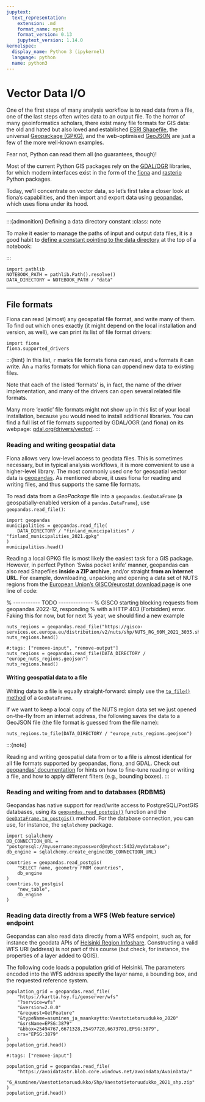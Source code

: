 ```yaml
---
jupytext:
  text_representation:
    extension: .md
    format_name: myst
    format_version: 0.13
    jupytext_version: 1.14.0
kernelspec:
  display_name: Python 3 (ipykernel)
  language: python
  name: python3
---
```


# Vector Data I/O

One of the first steps of many analysis workflow is to read data from a file,
one of the last steps often writes data to an output file.  To the horror of
many geoinformatics scholars, there exist many file formats for GIS data: the
old and hated but also loved and established [ESRI
Shapefile](https://en.wikipedia.org/wiki/Shapefile), the universal [Geopackage
(GPKG)](https://en.wikipedia.org/wiki/GeoPackage), and the web-optimised
[GeoJSON](https://en.wikipedia.org/wiki/GeoJSON) are just a few of the more
well-known examples.

Fear not, Python can read them all (no guarantees, though)! 

Most of the current Python GIS packages rely on the
[GDAL/OGR](https://gdal.org/) libraries, for which modern interfaces exist in
the form of the [fiona](https://fiona.readthedocs.io) and
[rasterio](https://rasterio.readthedocs.io) Python packages. 

Today, we’ll concentrate on vector data, so let’s first take a closer look at
fiona’s capabilities, and then import and export data using
[geopandas](https://geopandas.org/), which uses fiona under its hood.


---


:::{admonition} Defining a data directory constant
:class: note

To make it easier to manage the paths of input and output data files, it is a
good habit to [define a constant pointing to the data
directory](managing-file-paths) at the top of a notebook:

:::

```{code-cell}
import pathlib 
NOTEBOOK_PATH = pathlib.Path().resolve()
DATA_DIRECTORY = NOTEBOOK_PATH / "data"
```


---


## File formats

Fiona can read (almost) any geospatial file format, and write many of them. To
find out which ones exactly (it might depend on the local installation and
version, as well), we can print its list of file format drivers:

```{code-cell}
import fiona
fiona.supported_drivers
```

:::{hint}
In this list, `r` marks file formats fiona can *r*ead, and `w` formats it can
*w*rite. An `a` marks formats for which fiona can *a*ppend new data to existing
files.

Note that each of the listed ‘formats’ is, in fact, the name of the driver
implementation, and many of the drivers can open several related file formats.

Many more ‘exotic’ file formats might not show up in this list of your local
installation, because you would need to install additional libraries. You can
find a full list of file formats supported by GDAL/OGR (and fiona) on its
webpage: [gdal.org/drivers/vector/](https://gdal.org/drivers/vector/).
:::


### Reading and writing geospatial data

Fiona allows very low-level access to geodata files. This is sometimes
necessary, but in typical analysis workflows, it is more convenient to use a
higher-level library. The most commonly used one for geospatial vector data is
[geopandas](https://geopandas.org). As mentioned above, it uses fiona for
reading and writing files, and thus supports the same file formats.

To read data from a *GeoPackage* file into a `geopandas.GeoDataFrame` (a
geospatially-enabled version of a `pandas.DataFrame`), use
`geopandas.read_file()`:

```{code-cell}
import geopandas
municipalities = geopandas.read_file(
    DATA_DIRECTORY / "finland_municipalities" / "finland_municipalities_2021.gpkg"
)
municipalities.head()
```

Reading a local GPKG file is most likely the easiest task for a GIS package.
However, in perfect Python ‘Swiss pocket knife’ manner, geopandas can also read
Shapefiles **inside a ZIP archive**, and/or straight **from an Internet URL**.
For example, downloading, unpacking and opening a data set of NUTS regions from
the [European Union’s GISCO/eurostat download
page](https://ec.europa.eu/eurostat/web/gisco/geodata/reference-data/administrative-units-statistical-units/nuts)
is one line of code:


% ----------- TODO --------------
% GISCO starting blocking requests from geopandas 2022-12, responding
% with a HTTP 403 (Forbidden) error. Faking this for now, but for next
% year, we should find a new example

```{code}
nuts_regions = geopandas.read_file("https://gisco-services.ec.europa.eu/distribution/v2/nuts/shp/NUTS_RG_60M_2021_3035.shp.zip")
nuts_regions.head()
```

```{code-cell}
#:tags: ["remove-input", "remove-output"]
nuts_regions = geopandas.read_file(DATA_DIRECTORY / "europe_nuts_regions.geojson")
nuts_regions.head()
```


#### Writing geospatial data to a file

Writing data to a file is equally straight-forward: simply use the [`to_file()`
method](https://geopandas.org/en/stable/docs/reference/api/geopandas.GeoDataFrame.to_file.html#geopandas.GeoDataFrame.to_file)
of a `GeoDataFrame`.

If we want to keep a local copy of the NUTS region data set we just opened
on-the-fly from an internet address, the following saves the data to a GeoJSON
file (the file format is guessed from the file name):

```{code-cell}
nuts_regions.to_file(DATA_DIRECTORY / "europe_nuts_regions.geojson")
```

:::{note}

Reading and writing geospatial data from or to a file is almost identical for
all file formats supported by geopandas, fiona, and GDAL. Check out [geopandas’
documentation](https://geopandas.org/en/stable/docs/user_guide/io.html) for
hints on how to fine-tune reading or writing a file, and how to apply different
filters (e.g., bounding boxes).
:::


### Reading and writing from and to databases (RDBMS)

Geopandas has native support for read/write access to PostgreSQL/PostGIS
databases, using its
[`geopandas.read_postgis()`](https://geopandas.org/en/stable/docs/reference/api/geopandas.read_postgis.html) function and the
[`GeoDataFrame.to_postgis()`](https://geopandas.org/en/stable/docs/reference/api/geopandas.GeoDataFrame.to_postgis.html)
method. For the database connection, you can use, for instance, the
`sqlalchemy` package.

```{code}
import sqlalchemy
DB_CONNECTION_URL = "postgresql://myusername:mypassword@myhost:5432/mydatabase";
db_engine = sqlalchemy.create_engine(DB_CONNECTION_URL)

countries = geopandas.read_postgis(
    "SELECT name, geometry FROM countries",
    db_engine
)
countries.to_postgis(
    "new_table", 
    db_engine
)
```


### Reading data directly from a WFS (Web feature service) endpoint

Geopandas can also read data directly from a WFS endpoint, such as, for instance the geodata APIs of [Helsinki Region Infoshare](https://hri.fi). Constructing a valid WFS URI (address) is not part of this course (but check, for instance, the properties of a layer added to QGIS).

The following code loads a population grid of Helsinki. The parameters encoded into the WFS address specify the layer name, a bounding box, and the requested reference system.


```{code}
population_grid = geopandas.read_file(
    "https://kartta.hsy.fi/geoserver/wfs"
    "?service=wfs"
    "&version=2.0.0"
    "&request=GetFeature"
    "&typeName=asuminen_ja_maankaytto:Vaestotietoruudukko_2020"
    "&srsName=EPSG:3879"
    "&bbox=25494767,6671328,25497720,6673701,EPSG:3879",
    crs="EPSG:3879"
)
population_grid.head()
```

```{code-cell}
#:tags: ["remove-input"]

population_grid = geopandas.read_file(
    "https://avoidatastr.blob.core.windows.net/avoindata/AvoinData/"
    "6_Asuminen/Vaestotietoruudukko/Shp/Vaestotietoruudukko_2021_shp.zip"
)
population_grid.head()
```
